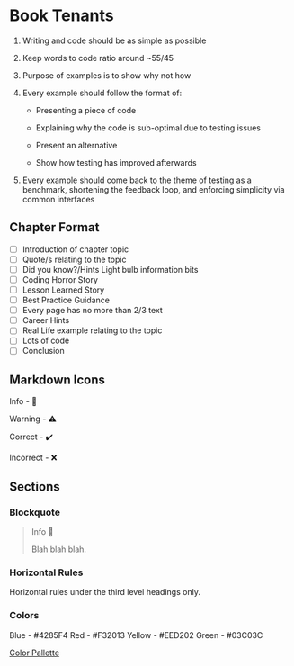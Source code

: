# Book Tenants

1. Writing and code should be as simple as possible

2. Keep words to code ratio around ~55/45

3. Purpose of examples is to show why not how

4. Every example should follow the format of:

   - Presenting a piece of code

   - Explaining why the code is sub-optimal due to testing issues

   - Present an alternative

   - Show how testing has improved afterwards

5. Every example should come back to the theme of testing as a benchmark, shortening the feedback loop, and enforcing simplicity via common interfaces

## Chapter Format

- [ ] Introduction of chapter topic
- [ ] Quote/s relating to the topic
- [ ] Did you know?/Hints Light bulb information bits
- [ ] Coding Horror Story
- [ ] Lesson Learned Story
- [ ] Best Practice Guidance
- [ ] Every page has no more than 2/3 text
- [ ] Career Hints
- [ ] Real Life example relating to the topic
- [ ] Lots of code
- [ ] Conclusion

## Markdown Icons

Info - :large_blue_circle:

Warning - :warning:

Correct - :heavy_check_mark:

Incorrect - :x:

## Sections

### Blockquote

> Info :large_blue_circle:
>
> Blah blah blah.

### Horizontal Rules

Horizontal rules under the third level headings only.

### Colors

Blue - #4285F4
Red - #F32013
Yellow - #EED202
Green - #03C03C

[Color Pallette](https://coolors.co/4285f4-03c03c-eed202-f32013)
